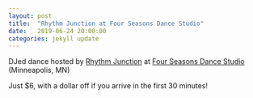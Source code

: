 ```yaml
---
layout: post
title:  "Rhythm Junction at Four Seasons Dance Studio"
date:   2019-06-24 20:00:00
categories: jekyll update
---
```


<div class="entry-content">
<p>DJed dance hosted by <a href="https://www.rhythm-junction.com/">Rhythm Junction</a>
at <a href="https://www.google.com/maps/place/Four+Seasons+Dance+Studio/@44.9716573,-93.2883222,17z/data=!3m1!4b1!4m5!3m4!1s0x52b332e9e2f722b9:0x1d1307d09ff2dcdf!8m2!3d44.9716535!4d-93.2861335">Four Seasons Dance Studio</a> (Minneapolis, MN)</p>

<p>Just $6, with a dollar off if you arrive in the first 30 minutes!</p>

</div>
